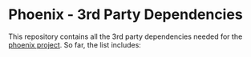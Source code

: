 # Phoenix - 3rd Party Dependencies

This repository contains all the 3rd party dependencies needed for the [phoenix project](https://github.com/everettcaleb/phoenix).  So far, the list includes:
